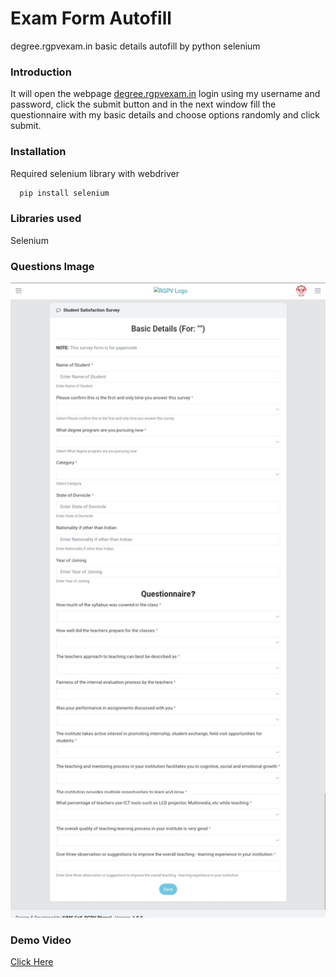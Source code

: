 
# Exam Form Autofill

degree.rgpvexam.in basic details autofill by python selenium


### Introduction

It will open the webpage [degree.rgpvexam.in](https://degree.rgpvexam.in/#/login) login using my username and password, click the submit button and in the next window fill the questionnaire with my basic details and choose options randomly and click submit.


### Installation

Required selenium library with webdriver

```bash
  pip install selenium
```

### Libraries used

Selenium


### Questions Image
![pic](./items/1.jpg)


### Demo Video
[Click Here](https://youtu.be/qNwcQCBpBul)
